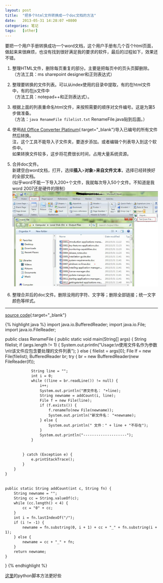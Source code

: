 ```yaml
---
layout: post
title:  "把多个html文件转换成一个doc文档的方法"
date:   2013-05-31 14:28:07 +0800
categories: 笔记
tags:   [other]
---
```

要把一个用户手册转换成功一个word文档，这个用户手册有几个百个html页面，做起来来很麻烦，也没有找到很好满足我的要求的软件，最后的过程如下，效果还不错。

1. 整理HTML文件，删除每页重复的部分。主要是把每页中的页头页脚删除。           
（方法工具：ms sharepoint designer和正则表达式）
2. 整理要转换的文件列表。可以从index使用的目录中提取，有的在html文件中，有的在js文件中              
（方法工具：notepad++和正则表达式）。
3. 根据上面的列表重命名html文件，来按照需要的顺序对文件编号。这是为第5步做准备。                    
（方法：`java RenameFile filelist.txt` RenameFile.java贴到后面。）
4.  使用[All Office Converter Platinum](http://www.greenxf.com/soft/28974.html){:target="_blank"}导入已编号的所有文件然后转换。                          
注，这个工具不能导入子文件夹，要逐步添加。或者编辑个列表导入到这个软件中。                   
如果转换文件较多，这步将花费很长时间，占用大量系统资源。 
5. 合并doc文件。             
新建空白word文档，打开，选择**插入**>**对象**>**来自文件文本**，选择已经转换好的全部文档。                  
(似乎word不能一下导入200+个文件，我就每次导入50个文件。不知道是我word 2007还是硬件的限制）
![word2html](/images/word2html.jpeg)

6. 整理合并后的doc文件。删除没用的字符、文字等；删除全部链接；统一文字颜色等样式。

---
[source code](https://github.com/snowyxx/MyTest/blob/master/RenameFile.java){:target="_blank"}

{% highlight java %}
import java.io.BufferedReader;
import java.io.File;
import java.io.FileReader;


public class RenameFile {
    public static void main(String[] args) {
        String filelist;
        if (args.length != 1) {
            System.out.println("Usage:\n使用文件名作为参数\n\t该文件应包含要处理的文件列表");
        } else {
            filelist = args[0];
            File lf = new File(filelist);
            BufferedReader br;
            try {
                br = new BufferedReader(new FileReader(lf));


                String line = "";
                int i = 0;
                while ((line = br.readLine()) != null) {
                    i++;
                    System.out.println("原文件名： "+line);
                    String newname = addCount(i, line);
                    File f = new File(line);
                    if (f.exists()) {
                        f.renameTo(new File(newname));
                        System.out.println("新文件名： "+newname);
                    } else {
                        System.out.println(" 文件：" + line + "不存在");
                    }
                    System.out.println("--------------------");
                }


            } catch (Exception e) {
                e.printStackTrace();
            }
        }
    }


    public static String addCount(int c, String fn) {
        String newname = "";
        String cc = String.valueOf(c);
        while (cc.length() < 4) {
            cc = "0" + cc;
        }
        int i = fn.lastIndexOf("/");
        if (i != -1) {
            newname = fn.substring(0, i + 1) + cc + "_" + fn.substring(i + 1);
        } else {
            newname = cc + "_" + fn;
        }
        return newname;
    }
}
{% endhighlight %}

[这里](/blog/2014/11/19/html-2-word-python.html)的python脚本方法更好些